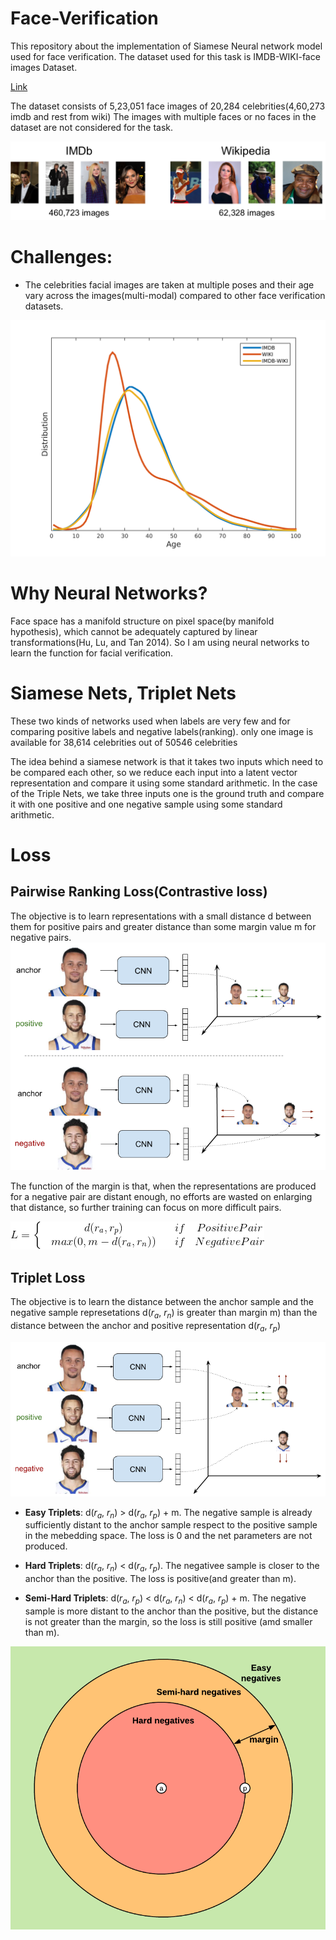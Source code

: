 # Face-Verification
This repository about the implementation of Siamese Neural network model used for face verification. The dataset used for this task is IMDB-WIKI-face images Dataset. 

[Link](https://data.vision.ee.ethz.ch/cvl/rrothe/imdb-wiki/)

The dataset consists of 5,23,051 face images of 20,284 celebrities(4,60,273 imdb and rest from wiki)
The images with multiple faces or no faces in the dataset are not considered for the task.

![](Img/imdb-wiki-teaser.png)

# Challenges:
* The celebrities facial images are taken at multiple poses and their age vary across the images(multi-modal) compared to other face verification datasets.

![](Img/dataset_dist.png)

# Why Neural Networks?
 Face space has a manifold structure on pixel space(by manifold hypothesis), which cannot be adequately captured by linear transformations(Hu, Lu, and Tan 2014). So I am using neural networks to learn the function for facial verification.
 
 
 # Siamese Nets, Triplet Nets
These two kinds of networks used when labels are very few and for comparing positive labels and negative labels(ranking). only one image is available for 38,614 celebrities out of 50546 celebrities
 
 The idea behind a siamese network is that it takes two inputs which need to be compared each other, so we reduce each input into a latent vector representation and compare it using some standard arithmetic. In the case of the Triple Nets, we take three inputs one is the ground truth and compare it with one positive and one negative sample using some standard arithmetic.
 
 # Loss
 ## Pairwise Ranking Loss(Contrastive loss)
 The objective is to learn representations with a small distance d between them for positive pairs and greater distance than some margin value m for negative pairs.
 ![](Img/pairwise_ranking_loss_faces.png)
 
 The function of the margin is that, when the representations are produced for a negative pair are distant enough, no efforts are wasted on enlarging that distance, so further training can focus on more difficult pairs.
 
 ![](gif.gif)
 
 ## Triplet Loss
 The objective is to learn the distance between the anchor sample and the negative sample represetations d($r_a$, $r_n$) is greater than margin m) than the distance between the anchor and positive representation d($r_a$, $r_p$)
 
 ![](Img/triplet_loss_faces.png)
 
 * **Easy Triplets**: d($r_a$, $r_n$) > d($r_a$, $r_p$) + m. The negative sample is already sufficiently distant to the anchor sample respect to the positive sample in the mebedding space. The loss is 0 and the net parameters are not produced.
 
 * **Hard Triplets**: d($r_a$, $r_n$) < d($r_a$, $r_p$). The negativee sample is closer to the anchor than the positive. The loss is positive(and greater than m).
 
 * **Semi-Hard Triplets**: d($r_a$, $r_p$) < d($r_a$, $r_n$) < d($r_a$, $r_p$) + m. The negative sample is more distant to the anchor than the positive, but the distance is not greater than the margin, so the loss is still positive (amd smaller than m).
 
 ![](Img/triplets_negatives.png)
 
 
 
